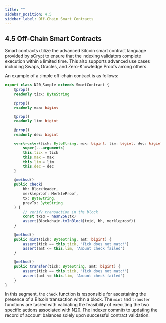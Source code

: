 ```yaml
---
title: ""
sidebar_position: 4.5
sidebar_label: Off-Chain Smart Contracts
---
```


## 4.5 Off-Chain Smart Contracts

Smart contracts utilize the advanced Bitcoin smart contract language provided by sCrypt to ensure that the indexing validators complete execution within a limited time. This also supports advanced use cases including Swaps, Oracles, and Zero-Knowledge Proofs among others.

An example of a simple off-chain contract is as follows:


```typescript
export class N20_Sample extends SmartContract {
    @prop()
    readonly tick: ByteString

    @prop()
    readonly max: bigint

    @prop()
    readonly lim: bigint

    @prop()
    readonly dec: bigint

    constructor(tick: ByteString, max: bigint, lim: bigint, dec: bigint) {
        super(...arguments)
        this.tick = tick
        this.max = max
        this.lim = lim
        this.dec = dec
    }

    @method()
    public check(
        bh: BlockHeader,
        merkleproof: MerkleProof,
        tx: ByteString,
        prevTx: ByteString
    ) {
        // verify transaction in the block
        const txid = hash256(tx)
        assert(Blockchain.txInBlock(txid, bh, merkleproof))
    }

    @method()
    public mint(tick: ByteString, amt: bigint) {
        assert(tick == this.tick, 'Tick does not match')
        assert(amt <= this.lim, 'Amount check failed')
    }

    @method()
    public transfer(tick: ByteString, amt: bigint) {
        assert(tick == this.tick, 'Tick does not match')
        assert(amt <= this.lim, 'Amount check failed')
    }
}
```


In this segment, the `check` function is responsible for ascertaining the presence of a Bitcoin transaction within a block. The `mint` and `transfer` functions are tasked with validating the feasibility of executing the two specific actions associated with N20. The indexer commits to updating the record of account balances solely upon successful contract validation.
